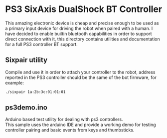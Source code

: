 # PS3 SixAxis DualShock BT Controller
This amazing electronic device is cheap and precise enough to be used as a primary 
input device for driving the robot when paired with a human.
I have decided to enable builtin bluetooth capabilities in order to support direct
connection with it, this directory contains utilities and documentation for a full
PS3 controller BT support.

## Sixpair utility
Compile and use it in order to attach your controller to the robot, address reported
in the PS3 controller should be the same of the bot firmware, for example:
```sh
./sixpair 1a:2b:3c:01:01:01
```

## ps3demo.ino
Arduino based test utility for dealing with ps3 controllers.  
This sample uses the arduino IDE and provide a working demo for testing
controller pairing and basic events from keys and thumbsticks.


